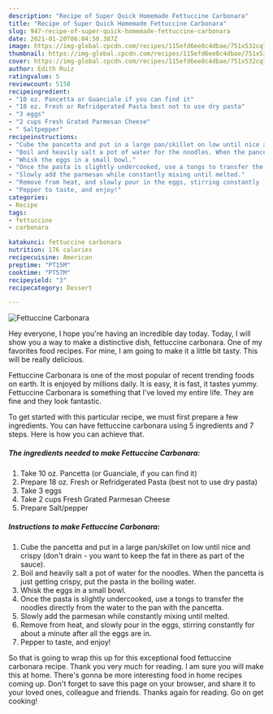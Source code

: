 ```yaml
---
description: "Recipe of Super Quick Homemade Fettuccine Carbonara"
title: "Recipe of Super Quick Homemade Fettuccine Carbonara"
slug: 947-recipe-of-super-quick-homemade-fettuccine-carbonara
date: 2021-01-20T06:04:50.387Z
image: https://img-global.cpcdn.com/recipes/115efd6ee8c4dbae/751x532cq70/fettuccine-carbonara-recipe-main-photo.jpg
thumbnail: https://img-global.cpcdn.com/recipes/115efd6ee8c4dbae/751x532cq70/fettuccine-carbonara-recipe-main-photo.jpg
cover: https://img-global.cpcdn.com/recipes/115efd6ee8c4dbae/751x532cq70/fettuccine-carbonara-recipe-main-photo.jpg
author: Edith Ruiz
ratingvalue: 5
reviewcount: 5158
recipeingredient:
- "10 oz. Pancetta or Guanciale if you can find it"
- "18 oz. Fresh or Refridgerated Pasta best not to use dry pasta"
- "3 eggs"
- "2 cups Fresh Grated Parmesan Cheese"
- " Saltpepper"
recipeinstructions:
- "Cube the pancetta and put in a large pan/skillet on low until nice and crispy (don&#39;t drain - you want to keep the fat in there as part of the sauce)."
- "Boil and heavily salt a pot of water for the noodles. When the pancetta is just getting crispy, put the pasta in the boiling water."
- "Whisk the eggs in a small bowl."
- "Once the pasta is slightly undercooked, use a tongs to transfer the noodles directly from the water to the pan with the pancetta."
- "Slowly add the parmesan while constantly mixing until melted."
- "Remove from heat, and slowly pour in the eggs, stirring constantly for about a minute after all the eggs are in."
- "Pepper to taste, and enjoy!"
categories:
- Recipe
tags:
- fettuccine
- carbonara

katakunci: fettuccine carbonara 
nutrition: 176 calories
recipecuisine: American
preptime: "PT15M"
cooktime: "PT57M"
recipeyield: "3"
recipecategory: Dessert

---
```



![Fettuccine Carbonara](https://img-global.cpcdn.com/recipes/115efd6ee8c4dbae/751x532cq70/fettuccine-carbonara-recipe-main-photo.jpg)

Hey everyone, I hope you're having an incredible day today. Today, I will show you a way to make a distinctive dish, fettuccine carbonara. One of my favorites food recipes. For mine, I am going to make it a little bit tasty. This will be really delicious.



Fettuccine Carbonara is one of the most popular of recent trending foods on earth. It is enjoyed by millions daily. It is easy, it is fast, it tastes yummy. Fettuccine Carbonara is something that I've loved my entire life. They are fine and they look fantastic.


To get started with this particular recipe, we must first prepare a few ingredients. You can have fettuccine carbonara using 5 ingredients and 7 steps. Here is how you can achieve that.

<!--inarticleads1-->

##### The ingredients needed to make Fettuccine Carbonara:

1. Take 10 oz. Pancetta (or Guanciale, if you can find it)
1. Prepare 18 oz. Fresh or Refridgerated Pasta (best not to use dry pasta)
1. Take 3 eggs
1. Take 2 cups Fresh Grated Parmesan Cheese
1. Prepare  Salt/pepper




<!--inarticleads2-->

##### Instructions to make Fettuccine Carbonara:

1. Cube the pancetta and put in a large pan/skillet on low until nice and crispy (don&#39;t drain - you want to keep the fat in there as part of the sauce).
1. Boil and heavily salt a pot of water for the noodles. When the pancetta is just getting crispy, put the pasta in the boiling water.
1. Whisk the eggs in a small bowl.
1. Once the pasta is slightly undercooked, use a tongs to transfer the noodles directly from the water to the pan with the pancetta.
1. Slowly add the parmesan while constantly mixing until melted.
1. Remove from heat, and slowly pour in the eggs, stirring constantly for about a minute after all the eggs are in.
1. Pepper to taste, and enjoy!




So that is going to wrap this up for this exceptional food fettuccine carbonara recipe. Thank you very much for reading. I am sure you will make this at home. There's gonna be more interesting food in home recipes coming up. Don't forget to save this page on your browser, and share it to your loved ones, colleague and friends. Thanks again for reading. Go on get cooking!
